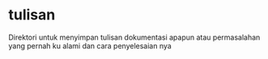 # tulisan
Direktori untuk menyimpan tulisan dokumentasi apapun atau permasalahan yang pernah ku alami dan cara penyelesaian nya
